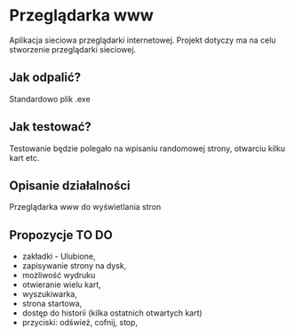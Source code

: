 # Przeglądarka www
Aplikacja sieciowa przeglądarki internetowej. Projekt dotyczy ma na celu stworzenie przeglądarki sieciowej.
## Jak odpalić?
Standardowo plik .exe
## Jak testować?
Testowanie będzie polegało na wpisaniu randomowej strony, otwarciu kilku kart etc.
## Opisanie działalności
Przeglądarka www do wyświetlania stron
## Propozycje TO DO
- zakładki - Ulubione,
- zapisywanie strony na dysk,
- możliwość wydruku
- otwieranie wielu kart, 
- wyszukiwarka,
- strona startowa,
- dostęp do historii (kilka ostatnich otwartych kart)
- przyciski: odśwież, cofnij, stop,

